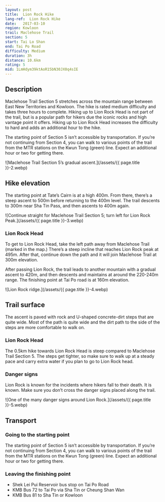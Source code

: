 ```yaml
---
layout: post
title:  Lion Rock Hike
lang-ref:  Lion Rock Hike
date:   2017-03-10
region: Kowloon
trail: Maclehose Trail
section: 5
start: Tai Lo Shan
end: Tai Po Road
difficulty: Medium
duration: 3h
distance: 10.6km
rating: 5
mid: 1LmHdym39ktAoR15bN30JX0q4sIE
---
```

## Description

Maclehose Trail Section 5 stretches across the mountain range between East New Territories and Kowloon. The hike is rated medium difficulty and takes three hours to complete. Hiking up to Lion Rock Head is not part of the trail, but is a popular path for hikers due the iconic rocks and high vantage point it offers. Hiking up to Lion Rock Head increases the difficulty to hard and adds an additional hour to the hike.

The starting point of Section 5 isn’t accessible by transportation. If you’re not continuing from Section 4, you can walk to various points of the trail from the MTR stations on the Kwun Tong (green) line. Expect an additional hour or two for getting there.

![Maclehose Trail Section 5’s gradual ascent.](/assets/{{ page.title }}-2.webp)

## Hike elevation

The starting point at Tate’s Cairn is at a high 400m. From there, there’s a steep ascent to 500m before returning to the 400m level. The trail descents to 300m near Sha Tin Pass, and then ascents to 400m again.

![Continue straight for Maclehose Trail Section 5; turn left for Lion Rock Peak.](/assets/{{ page.title }}-3.webp)

### Lion Rock Head
To get to Lion Rock Head, take the left path away from Maclehose Trail (marked in the map.) There’s a steep incline that reaches Lion Rock peak at 495m. After that, continue down the path and it will join Maclehose Trail at 300m elevation.

After passing Lion Rock, the trail leads to another mountain with a gradual ascent to 420m, and then descents and maintains at around the 220-240m range. The finishing point at Tai Po road is at 160m elevation.

![Lion Rock ridge.](/assets/{{ page.title }}-4.webp)

## Trail surface

The ascent is paved with rock and U-shaped concrete-dirt steps that are quite wide. Most of the path is quite wide and the dirt path to the side of the steps are more comfortable to walk on.

### Lion Rock Head
The 0.5km hike towards Lion Rock Head is steep compared to Maclehose Trail Section 5. The steps get tighter, so make sure to walk up at a steady pace and carry extra water if you plan to go to Lion Rock head.

### Danger signs
Lion Rock is known for the incidents where hikers fall to their death. It is known. Make sure you don’t cross the danger signs placed along the trail.

![One of the many danger signs around Lion Rock.](/assets/{{ page.title }}-5.webp)

## Transport

### Going to the starting point

The starting point of Section 5 isn’t accessible by transportation. If you’re not continuing from Section 4, you can walk to various points of the trail from the MTR stations on the Kwun Tong (green) line. Expect an additional hour or two for getting there. 

### Leaving the finishing point

- Shek Lei Pui Reservoir bus stop on Tai Po Road
- KMB Bus 72 to Tai Po via Sha Tin or Cheung Shan Wan
- KMB Bus 81 to Sha Tin or Kowloon
